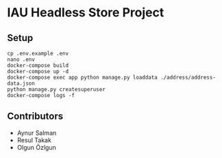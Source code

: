 # IAU Headless Store Project

## Setup

```shell
cp .env.example .env
nano .env
docker-compose build
docker-compose up -d
docker-compose exec app python manage.py loaddata ./address/address-data.json
python manage.py createsuperuser
docker-compose logs -f
```

## Contributors

* Aynur Salman
* Resul Takak
* Olgun Özlgun

